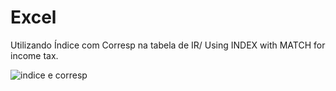 # Excel
Utilizando Índice com Corresp na tabela de IR/ Using INDEX with MATCH for income tax.

<img src="https://github.com/Patty-Sato/Excel/assets/149587063/ea2c9c92-2004-4b0c-bc30-2853700cbf08" alt="indice e corresp">
